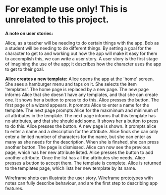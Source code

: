 # For example use only! This is unrelated to this project.

**A note on user stories:**

Alice, as a teacher will be needing to do certain things with the app.
Bob as a student will be needing to do different things.
By setting a goal for the character to get to and working out how the app will make it easy for them to accomplish this, we can write a user story.
A user story is the first stage of imagining the use of the app; it describes how the character uses the app to get to their goal.

**Alice creates a new template:**
Alice opens the app at the 'home' screen.
She sees a hamburger menu and taps on it. 
She selects the item 'templates'.
The home page is replaced by a new page.
The new page informs Alice that she doesn't have any templates, and that she can create one. It shows her a button to press to do this.
Alice presses the button. 
The first page of a wizard appears. It prompts Alice to enter a name for the template.
The next page prompts Alice for the maxmimum and minimum of all attributes in the template.
The next page informs that this template has no attributes, and that she should add some. It shows her a button to press to do this.
Alice presses the button.
A new page is shown. It prompts alice to enter a name and a description for the attribute. Alice finds she can only enter a limited number of characters for the name, but she can enter as many as she needs for the description.
When she is finshed, she can press another button.
The page is dismissed. 
Alice can now see the previous page, which has her new attribute listed.
Alice presses the button to add another attribute. 
Once the list has all the attributes she needs, Alice presses a button to accept them.
The template is complete. Alice is returned to the templates page, which lists her new template by its name.

Wireframe shots can illustrate the user story.
Wireframe prototypes with notes can fully describe behaviour, and are the first step to describing app features.

